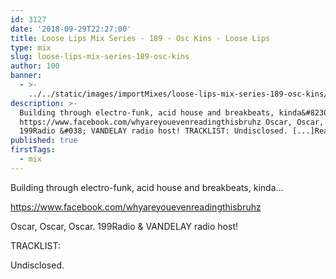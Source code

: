 ```yaml
---
id: 3127
date: '2018-09-29T22:27:00'
title: Loose Lips Mix Series - 189 - Osc Kins - Loose Lips
type: mix
slug: loose-lips-mix-series-189-osc-kins
author: 100
banner:
  - >-
    ../../static/images/importMixes/loose-lips-mix-series-189-osc-kins/image3127.jpeg
description: >-
  Building through electro-funk, acid house and breakbeats, kinda&#8230;
  https://www.facebook.com/whyareyouevenreadingthisbruhz Oscar, Oscar, Oscar.
  199Radio &#038; VANDELAY radio host! TRACKLIST: Undisclosed. [...]Read More...
published: true
firstTags:
  - mix
---
```

Building through electro-funk, acid house and breakbeats, kinda…

https://www.facebook.com/whyareyouevenreadingthisbruhz  

Oscar, Oscar, Oscar. 199Radio & VANDELAY radio host!

TRACKLIST:

Undisclosed.